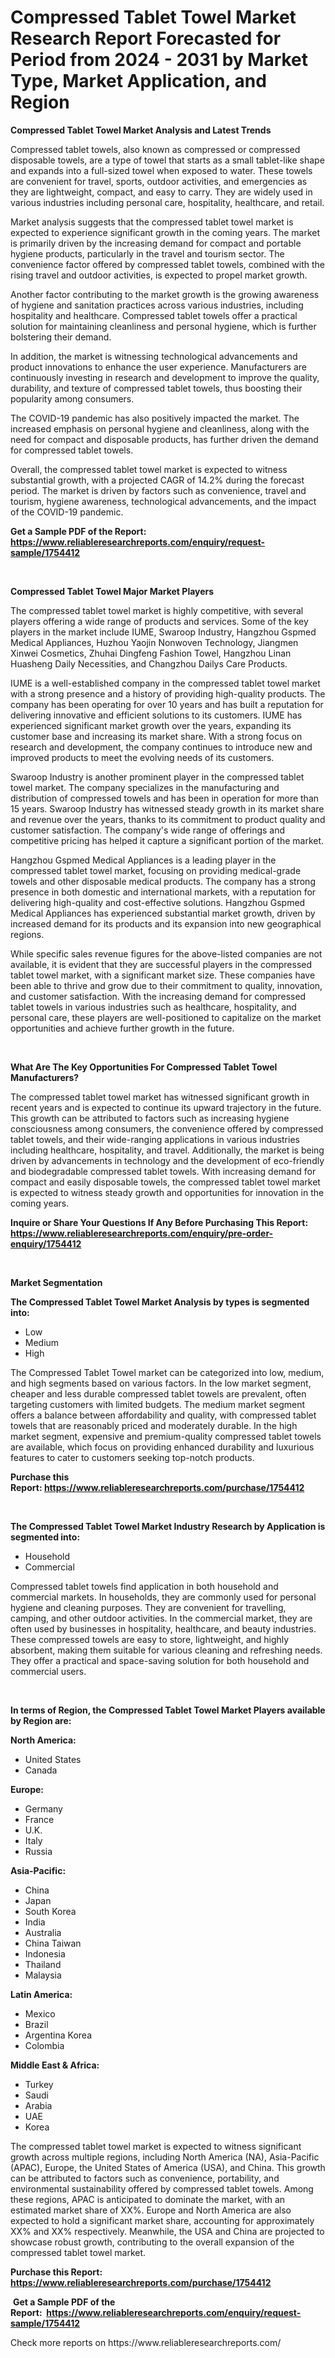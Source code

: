 <p><h1>Compressed Tablet Towel Market Research Report Forecasted for Period from 2024 -  2031 by Market Type, Market Application, and Region</h1></p><p><strong>Compressed Tablet Towel Market Analysis and Latest Trends</strong></p>
<p><p>Compressed tablet towels, also known as compressed or compressed disposable towels, are a type of towel that starts as a small tablet-like shape and expands into a full-sized towel when exposed to water. These towels are convenient for travel, sports, outdoor activities, and emergencies as they are lightweight, compact, and easy to carry. They are widely used in various industries including personal care, hospitality, healthcare, and retail.</p><p>Market analysis suggests that the compressed tablet towel market is expected to experience significant growth in the coming years. The market is primarily driven by the increasing demand for compact and portable hygiene products, particularly in the travel and tourism sector. The convenience factor offered by compressed tablet towels, combined with the rising travel and outdoor activities, is expected to propel market growth.</p><p>Another factor contributing to the market growth is the growing awareness of hygiene and sanitation practices across various industries, including hospitality and healthcare. Compressed tablet towels offer a practical solution for maintaining cleanliness and personal hygiene, which is further bolstering their demand.</p><p>In addition, the market is witnessing technological advancements and product innovations to enhance the user experience. Manufacturers are continuously investing in research and development to improve the quality, durability, and texture of compressed tablet towels, thus boosting their popularity among consumers.</p><p>The COVID-19 pandemic has also positively impacted the market. The increased emphasis on personal hygiene and cleanliness, along with the need for compact and disposable products, has further driven the demand for compressed tablet towels.</p><p>Overall, the compressed tablet towel market is expected to witness substantial growth, with a projected CAGR of 14.2% during the forecast period. The market is driven by factors such as convenience, travel and tourism, hygiene awareness, technological advancements, and the impact of the COVID-19 pandemic.</p></p>
<p><strong>Get a Sample PDF of the Report:&nbsp; <a href="https://www.reliableresearchreports.com/enquiry/request-sample/1754412">https://www.reliableresearchreports.com/enquiry/request-sample/1754412</a></strong></p>
<p>&nbsp;</p>
<p><strong>Compressed Tablet Towel Major Market Players</strong></p>
<p><p>The compressed tablet towel market is highly competitive, with several players offering a wide range of products and services. Some of the key players in the market include IUME, Swaroop Industry, Hangzhou Gspmed Medical Appliances, Huzhou Yaojin Nonwoven Technology, Jiangmen Xinwei Cosmetics, Zhuhai Dingfeng Fashion Towel, Hangzhou Linan Huasheng Daily Necessities, and Changzhou Dailys Care Products.</p><p>IUME is a well-established company in the compressed tablet towel market with a strong presence and a history of providing high-quality products. The company has been operating for over 10 years and has built a reputation for delivering innovative and efficient solutions to its customers. IUME has experienced significant market growth over the years, expanding its customer base and increasing its market share. With a strong focus on research and development, the company continues to introduce new and improved products to meet the evolving needs of its customers.</p><p>Swaroop Industry is another prominent player in the compressed tablet towel market. The company specializes in the manufacturing and distribution of compressed towels and has been in operation for more than 15 years. Swaroop Industry has witnessed steady growth in its market share and revenue over the years, thanks to its commitment to product quality and customer satisfaction. The company's wide range of offerings and competitive pricing has helped it capture a significant portion of the market.</p><p>Hangzhou Gspmed Medical Appliances is a leading player in the compressed tablet towel market, focusing on providing medical-grade towels and other disposable medical products. The company has a strong presence in both domestic and international markets, with a reputation for delivering high-quality and cost-effective solutions. Hangzhou Gspmed Medical Appliances has experienced substantial market growth, driven by increased demand for its products and its expansion into new geographical regions.</p><p>While specific sales revenue figures for the above-listed companies are not available, it is evident that they are successful players in the compressed tablet towel market, with a significant market size. These companies have been able to thrive and grow due to their commitment to quality, innovation, and customer satisfaction. With the increasing demand for compressed tablet towels in various industries such as healthcare, hospitality, and personal care, these players are well-positioned to capitalize on the market opportunities and achieve further growth in the future.</p></p>
<p>&nbsp;</p>
<p><strong>What Are The Key Opportunities For Compressed Tablet Towel Manufacturers?</strong></p>
<p><p>The compressed tablet towel market has witnessed significant growth in recent years and is expected to continue its upward trajectory in the future. This growth can be attributed to factors such as increasing hygiene consciousness among consumers, the convenience offered by compressed tablet towels, and their wide-ranging applications in various industries including healthcare, hospitality, and travel. Additionally, the market is being driven by advancements in technology and the development of eco-friendly and biodegradable compressed tablet towels. With increasing demand for compact and easily disposable towels, the compressed tablet towel market is expected to witness steady growth and opportunities for innovation in the coming years.</p></p>
<p><strong>Inquire or Share Your Questions If Any Before Purchasing This Report: <a href="https://www.reliableresearchreports.com/enquiry/pre-order-enquiry/1754412">https://www.reliableresearchreports.com/enquiry/pre-order-enquiry/1754412</a></strong></p>
<p>&nbsp;</p>
<p><strong>Market Segmentation</strong></p>
<p><strong>The Compressed Tablet Towel Market Analysis by types is segmented into:</strong></p>
<p><ul><li>Low</li><li>Medium</li><li>High</li></ul></p>
<p><p>The Compressed Tablet Towel market can be categorized into low, medium, and high segments based on various factors. In the low market segment, cheaper and less durable compressed tablet towels are prevalent, often targeting customers with limited budgets. The medium market segment offers a balance between affordability and quality, with compressed tablet towels that are reasonably priced and moderately durable. In the high market segment, expensive and premium-quality compressed tablet towels are available, which focus on providing enhanced durability and luxurious features to cater to customers seeking top-notch products.</p></p>
<p><strong>Purchase this Report:&nbsp;<a href="https://www.reliableresearchreports.com/purchase/1754412">https://www.reliableresearchreports.com/purchase/1754412</a></strong></p>
<p>&nbsp;</p>
<p><strong>The Compressed Tablet Towel Market Industry Research by Application is segmented into:</strong></p>
<p><ul><li>Household</li><li>Commercial</li></ul></p>
<p><p>Compressed tablet towels find application in both household and commercial markets. In households, they are commonly used for personal hygiene and cleaning purposes. They are convenient for travelling, camping, and other outdoor activities. In the commercial market, they are often used by businesses in hospitality, healthcare, and beauty industries. These compressed towels are easy to store, lightweight, and highly absorbent, making them suitable for various cleaning and refreshing needs. They offer a practical and space-saving solution for both household and commercial users.</p></p>
<p>&nbsp;</p>
<p><strong>In terms of Region, the Compressed Tablet Towel Market Players available by Region are:</strong></p>
<p>
    <p> <strong> North America: </strong>
        <ul>
            <li>United States</li>
            <li>Canada</li>
        </ul>
        </p> 
    <p> <strong> Europe: </strong>
        <ul>
            <li>Germany</li>
            <li>France</li>
            <li>U.K.</li>
            <li>Italy</li>
            <li>Russia</li>
        </ul>
        </p> 
    <p> <strong> Asia-Pacific: </strong>
        <ul>
            <li>China</li>
            <li>Japan</li>
            <li>South Korea</li>
            <li>India</li>
            <li>Australia</li>
            <li>China Taiwan</li>
            <li>Indonesia</li>
            <li>Thailand</li>
            <li>Malaysia</li>
        </ul>
        </p> 
    <p> <strong> Latin America: </strong>
        <ul>
            <li>Mexico</li>
            <li>Brazil</li>
            <li>Argentina Korea</li>
            <li>Colombia</li>
        </ul>
        </p> 
    <p> <strong> Middle East & Africa: </strong>
        <ul>
            <li>Turkey</li>
            <li>Saudi</li>
            <li>Arabia</li>
            <li>UAE</li>
            <li>Korea</li>
        </ul>
    </p>
    </p>
<p><p>The compressed tablet towel market is expected to witness significant growth across multiple regions, including North America (NA), Asia-Pacific (APAC), Europe, the United States of America (USA), and China. This growth can be attributed to factors such as convenience, portability, and environmental sustainability offered by compressed tablet towels. Among these regions, APAC is anticipated to dominate the market, with an estimated market share of XX%. Europe and North America are also expected to hold a significant market share, accounting for approximately XX% and XX% respectively. Meanwhile, the USA and China are projected to showcase robust growth, contributing to the overall expansion of the compressed tablet towel market.</p></p>
<p><strong>Purchase this Report: <a href="https://www.reliableresearchreports.com/purchase/1754412">https://www.reliableresearchreports.com/purchase/1754412</a></strong></p>
<p>&nbsp;<strong>Get a Sample PDF of the Report:&nbsp;&nbsp;<a href="https://www.reliableresearchreports.com/enquiry/request-sample/1754412">https://www.reliableresearchreports.com/enquiry/request-sample/1754412</a></strong></p>
<p><strong></strong></p>
<p>Check more reports on https://www.reliableresearchreports.com/</p>